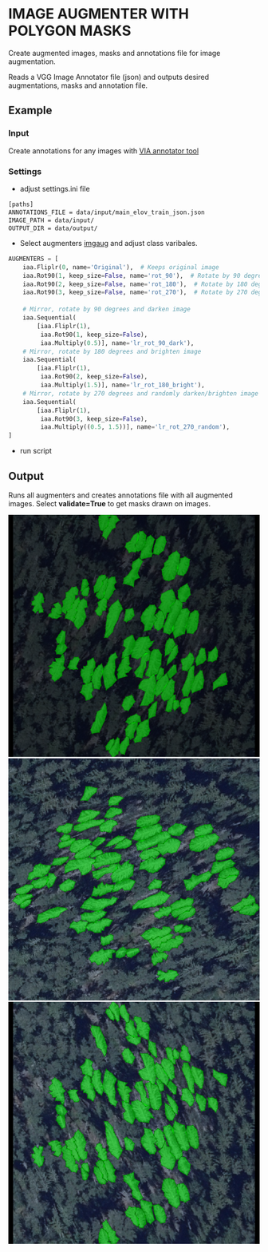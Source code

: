 # IMAGE AUGMENTER WITH POLYGON MASKS

Create augmented images, masks and annotations file for image augmentation.

Reads a VGG Image Annotator file (json) and outputs desired augmentations, masks and annotation file.

## Example

### Input
Create annotations for any images with [VIA annotator tool](https://www.robots.ox.ac.uk/~vgg/software/via/)

### Settings
* adjust settings.ini file

```
[paths]
ANNOTATIONS_FILE = data/input/main_elov_train_json.json
IMAGE_PATH = data/input/
OUTPUT_DIR = data/output/
```

* Select augmenters [imgaug](https://imgaug.readthedocs.io/en/latest/source/overview_of_augmenters.html) and adjust class varibales.
```python
AUGMENTERS = [
    iaa.Fliplr(0, name='Original'),  # Keeps original image
    iaa.Rot90(1, keep_size=False, name='rot_90'),  # Rotate by 90 degrees
    iaa.Rot90(2, keep_size=False, name='rot_180'),  # Rotate by 180 degrees
    iaa.Rot90(3, keep_size=False, name='rot_270'),  # Rotate by 270 degrees

    # Mirror, rotate by 90 degrees and darken image
    iaa.Sequential(
        [iaa.Fliplr(1),
         iaa.Rot90(1, keep_size=False),
         iaa.Multiply(0.5)], name='lr_rot_90_dark'),
    # Mirror, rotate by 180 degrees and brighten image
    iaa.Sequential(
        [iaa.Fliplr(1),
         iaa.Rot90(2, keep_size=False),
         iaa.Multiply(1.5)], name='lr_rot_180_bright'),
    # Mirror, rotate by 270 degrees and randomly darken/brighten image
    iaa.Sequential(
        [iaa.Fliplr(1),
         iaa.Rot90(3, keep_size=False),
         iaa.Multiply((0.5, 1.5))], name='lr_rot_270_random'),
]
```

* run script

## Output

Runs all augmenters and creates annotations file with all augmented images.
Select **validate=True** to get masks drawn on images.

![](data/samples/val_lr_rot_90_dark041.PNG)
![](data/samples/val_Original041.PNG)
![](data/samples/val_rot_90041.PNG)
